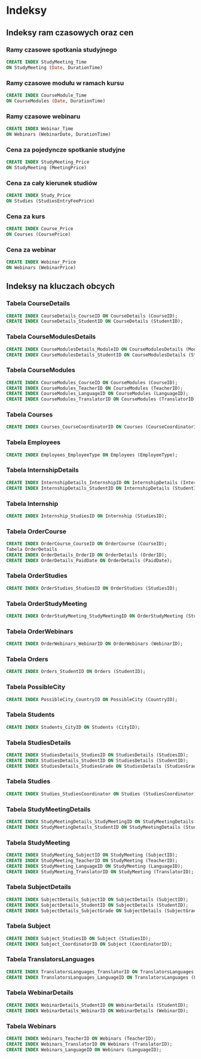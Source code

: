 # Indeksy

## Indeksy ram czasowych oraz cen

### Ramy czasowe spotkania studyjnego

```sql
CREATE INDEX StudyMeeting_Time
ON StudyMeeting (Date, DurationTime)
```

### Ramy czasowe modułu w ramach kursu

```sql
CREATE INDEX CourseModule_Time
ON CourseModules (Date, DurationTime)
```

### Ramy czasowe webinaru

```sql
CREATE INDEX Webinar_Time
ON Webinars (WebinarDate, DurationTime)
```

### Cena za pojedyncze spotkanie studyjne

```sql
CREATE INDEX StudyMeeting_Price
ON StudyMeeting (MeetingPrice)
```

### Cena za cały kierunek studiów

```sql
CREATE INDEX Study_Price
ON Studies (StudiesEntryFeePrice)
```

### Cena za kurs

```sql
CREATE INDEX Course_Price
ON Courses (CoursePrice)
```

### Cena za webinar

```sql
CREATE INDEX Webinar_Price
ON Webinars (WebinarPrice)
```

## Indeksy na kluczach obcych

### Tabela CourseDetails

```sql
CREATE INDEX CourseDetails_CourseID ON CourseDetails (CourseID);
CREATE INDEX CourseDetails_StudentID ON CourseDetails (StudentID);
```

### Tabela CourseModulesDetails

```sql
CREATE INDEX CourseModulesDetails_ModuleID ON CourseModulesDetails (ModuleID);
CREATE INDEX CourseModulesDetails_StudentID ON CourseModulesDetails (StudentID);
```

### Tabela CourseModules

```sql
CREATE INDEX CourseModules_CourseID ON CourseModules (CourseID);
CREATE INDEX CourseModules_TeacherID ON CourseModules (TeacherID);
CREATE INDEX CourseModules_LanguageID ON CourseModules (LanguageID);
CREATE INDEX CourseModules_TranslatorID ON CourseModules (TranslatorID);
```

### Tabela Courses

```sql
CREATE INDEX Courses_CourseCoordinatorID ON Courses (CourseCoordinatorID);
```

### Tabela Employees

```sql
CREATE INDEX Employees_EmployeeType ON Employees (EmployeeType);
```

### Tabela InternshipDetails

```sql
CREATE INDEX InternshipDetails_InternshipID ON InternshipDetails (InternshipID);
CREATE INDEX InternshipDetails_StudentID ON InternshipDetails (StudentID);
```

### Tabela Internship

```sql
CREATE INDEX Internship_StudiesID ON Internship (StudiesID);
```

### Tabela OrderCourse

```sql
CREATE INDEX OrderCourse_CourseID ON OrderCourse (CourseID);
Tabela OrderDetails
CREATE INDEX OrderDetails_OrderID ON OrderDetails (OrderID);
CREATE INDEX OrderDetails_PaidDate ON OrderDetails (PaidDate);
```

### Tabela OrderStudies

```sql
CREATE INDEX OrderStudies_StudiesID ON OrderStudies (StudiesID);
```

### Tabela OrderStudyMeeting

```sql
CREATE INDEX OrderStudyMeeting_StudyMeetingID ON OrderStudyMeeting (StudyMeetingID);
```

### Tabela OrderWebinars

```sql
CREATE INDEX OrderWebinars_WebinarID ON OrderWebinars (WebinarID);
```

### Tabela Orders

```sql
CREATE INDEX Orders_StudentID ON Orders (StudentID);
```

### Tabela PossibleCity

```sql
CREATE INDEX PossibleCity_CountryID ON PossibleCity (CountryID);
```

### Tabela Students

```sql
CREATE INDEX Students_CityID ON Students (CityID);
```

### Tabela StudiesDetails

```sql
CREATE INDEX StudiesDetails_StudiesID ON StudiesDetails (StudiesID);
CREATE INDEX StudiesDetails_StudentID ON StudiesDetails (StudentID);
CREATE INDEX StudiesDetails_StudiesGrade ON StudiesDetails (StudiesGrade);
```

### Tabela Studies

```sql
CREATE INDEX Studies_StudiesCoordinator ON Studies (StudiesCoordinator);
```

### Tabela StudyMeetingDetails

```sql
CREATE INDEX StudyMeetingDetails_StudyMeetingID ON StudyMeetingDetails (StudyMeetingID);
CREATE INDEX StudyMeetingDetails_StudentID ON StudyMeetingDetails (StudentID);
```

### Tabela StudyMeeting

```sql
CREATE INDEX StudyMeeting_SubjectID ON StudyMeeting (SubjectID);
CREATE INDEX StudyMeeting_TeacherID ON StudyMeeting (TeacherID);
CREATE INDEX StudyMeeting_LanguageID ON StudyMeeting (LanguageID);
CREATE INDEX StudyMeeting_TranslatorID ON StudyMeeting (TranslatorID);
```

### Tabela SubjectDetails

```sql
CREATE INDEX SubjectDetails_SubjectID ON SubjectDetails (SubjectID);
CREATE INDEX SubjectDetails_StudentID ON SubjectDetails (StudentID);
CREATE INDEX SubjectDetails_SubjectGrade ON SubjectDetails (SubjectGrade);
```

### Tabela Subject

```sql
CREATE INDEX Subject_StudiesID ON Subject (StudiesID);
CREATE INDEX Subject_CoordinatorID ON Subject (CoordinatorID);
```

### Tabela TranslatorsLanguages

```sql
CREATE INDEX TranslatorsLanguages_TranslatorID ON TranslatorsLanguages (TranslatorID);
CREATE INDEX TranslatorsLanguages_LanguageID ON TranslatorsLanguages (LanguageID);
```

### Tabela WebinarDetails

```sql
CREATE INDEX WebinarDetails_StudentID ON WebinarDetails (StudentID);
CREATE INDEX WebinarDetails_WebinarID ON WebinarDetails (WebinarID);
```

### Tabela Webinars

```sql
CREATE INDEX Webinars_TeacherID ON Webinars (TeacherID);
CREATE INDEX Webinars_TranslatorID ON Webinars (TranslatorID);
CREATE INDEX Webinars_LanguageID ON Webinars (LanguageID);
```
